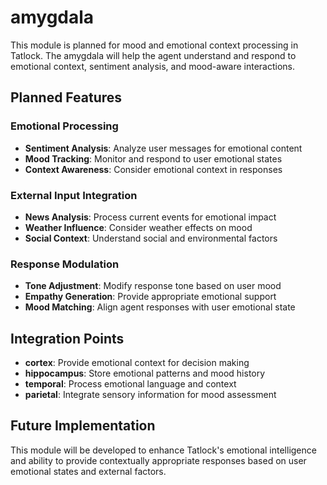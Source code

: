 # amygdala

This module is planned for mood and emotional context processing in Tatlock. The amygdala will help the agent understand and respond to emotional context, sentiment analysis, and mood-aware interactions.

## Planned Features

### Emotional Processing
- **Sentiment Analysis**: Analyze user messages for emotional content
- **Mood Tracking**: Monitor and respond to user emotional states
- **Context Awareness**: Consider emotional context in responses

### External Input Integration
- **News Analysis**: Process current events for emotional impact
- **Weather Influence**: Consider weather effects on mood
- **Social Context**: Understand social and environmental factors

### Response Modulation
- **Tone Adjustment**: Modify response tone based on user mood
- **Empathy Generation**: Provide appropriate emotional support
- **Mood Matching**: Align agent responses with user emotional state

## Integration Points

- **cortex**: Provide emotional context for decision making
- **hippocampus**: Store emotional patterns and mood history
- **temporal**: Process emotional language and context
- **parietal**: Integrate sensory information for mood assessment

## Future Implementation

This module will be developed to enhance Tatlock's emotional intelligence and ability to provide contextually appropriate responses based on user emotional states and external factors.
